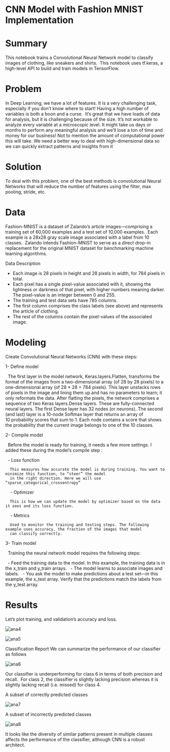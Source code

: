 # CNN Model with Fashion MNIST Implementation

# Summary

This notebook trains a Convolutional Neural Network model to classify images of clothing, like sneakers and shirts. 
This notebook uses tf.keras, a high-level API to build and train models in TensorFlow.


# Problem

In Deep Learning, we have a lot of features. It is a very challenging task, especially if you don’t know where to start! Having a high number of variables is both a boon and a curse. 
It’s great that we have loads of data for analysis, but it is challenging because of the size.
It’s not workable to analyze every variable at a microscopic level. It might take us days or months to perform any meaningful analysis and we’ll lose a ton of time and money for our business! Not to mention the amount of computational power this will take.
We need a better way to deal with high-dimensional data so we can quickly extract patterns and insights from it


# Solution

To deal with this problem, one of the best methods is convolutional Neural Networks that will reduce the number of features using the filter, max pooling, stride, etc.


# Data

Fashion-MNIST is a dataset of Zalando’s article images—comprising a training set of 60,000 examples and a test set of 10,000 examples. 
Each example is a 28x28 gray scale image associated with a label from 10 classes. 
Zalando intends Fashion-MNIST to serve as a direct drop-in replacement for the original MNIST dataset for benchmarking machine learning algorithms.

Data Description

- Each image is 28 pixels in height and 28 pixels in width, for 784 pixels in total.
- Each pixel has a single pixel-value associated with it, showing the lightness or darkness of that pixel, with higher numbers meaning 
  darker. The pixel-value is an integer between 0 and 255.
- The training and test data sets have 785 columns.
- The first column comprises the class labels (see above) and represents the article of clothing.
- The rest of the columns contain the pixel-values of the associated image.

# Modeling

Create Convolutional Neural Networks (CNN) with these steps:

1- Define model

   The first layer in the model network, Keras.layers.Flatten, transforms the format of the images from a two-dimensional array (of 28
    by 28 pixels) to a one-dimensional array (of 28 * 28 = 784 pixels).
    This layer unstacks rows of pixels in the image and lining them up and has no parameters to learn; it only reformats the data.
    After flatting the pixels, the network comprises a sequence of two Keras layers.Dense layers. These are fully-connected neural
    layers.
    The first Dense layer has 32 nodes (or neurons). The second (and last) layer is a 10-node Softmax layer that returns an array of 
    10 probability scores that sum to 1.
    Each node contains a score that shows the probability that the current image belongs to one of the 10 classes.

2- Compile model

   Before the model is ready for training, it needs a few more settings. I added these during the model’s compile step :
 
    - Loss function 
   
      This measures how accurate the model is during training. You want to minimize this function, to “steer” the model 
      in the right direction. Here we will use “sparse_categorical_crossentropy”

    - Optimizer
   
      This is how we can update the model by optimizer based on the data it sees and its loss function.
     
    - Metrics
   
      Used to monitor the training and testing steps. The following example uses accuracy, the fraction of the images that model
      can classify correctly.

3- Train model

    Training the neural network model requires the following steps:
    
     - Feed the training data to the model. In this example, the training data is in the x_train and y_train arrays.
     - The model learns to associate images and labels.
     - You ask the model to make predictions about a test set—in this example, the x_test array. Verify that the predictions match the          labels from the y_test array.

# Results

Let’s plot training, and validation’s accuracy and loss.

![ana4](https://user-images.githubusercontent.com/33470542/81485204-58ceb180-9219-11ea-8493-9240503cc8d2.png)

![ana5](https://user-images.githubusercontent.com/33470542/81485219-756ae980-9219-11ea-8d2f-1888dd23da41.png)

Classification Report
We can summarize the performance of our classifier as follows

![ana6](https://user-images.githubusercontent.com/33470542/81485231-9a5f5c80-9219-11ea-88b2-4655916888af.png)

Our classifier is underperforming for class 6 in terms of both precision and recall. 
For class 2, the classifier is slightly lacking precision whereas it is slightly lacking recall (i.e. missed) for class 4.

A subset of correctly predicted classes

![ana7](https://user-images.githubusercontent.com/33470542/81485939-39d31e00-921f-11ea-86d1-18120db46e47.png)


A subset of incorrectly predicted classes

![ana8](https://user-images.githubusercontent.com/33470542/81485951-58391980-921f-11ea-9dc8-b60065e929d7.png)


It looks like the diversity of similar patterns present in multiple classes affects the performance of the classifier, although CNN is a robust architect.
